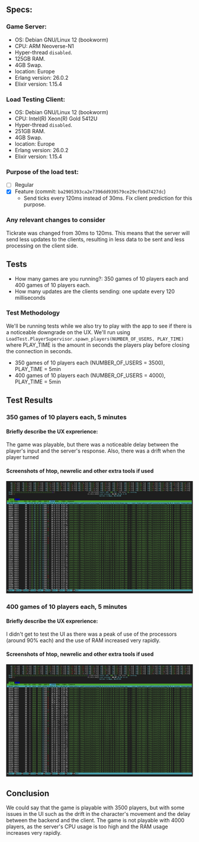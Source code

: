 ## Specs:
### Game Server:
- OS: Debian GNU/Linux 12 (bookworm)
- CPU: ARM Neoverse-N1
- Hyper-thread `disabled`.
- 125GB RAM.
- 4GB Swap.
- location: Europe
- Erlang version: 26.0.2
- Elixir version: 1.15.4

### Load Testing Client:
- OS: Debian GNU/Linux 12 (bookworm)
- CPU: Intel(R) Xeon(R) Gold 5412U
- Hyper-thread `disabled`.
- 251GB RAM.
- 4GB Swap.
- location: Europe
- Erlang version: 26.0.2
- Elixir version: 1.15.4

### Purpose of the load test:

- [ ] Regular
- [X] Feature (commit: `ba2905393ca2e7396dd939579ce29cfb9d7427dc`)
    - Send ticks every 120ms instead of 30ms. Fix client prediction for this purpose.

### Any relevant changes to consider

Tickrate was changed from 30ms to 120ms. This means that the server will send less updates to the clients, resulting in less data to be sent and less processing on the client side.

## Tests

- How many games are you running?: 350 games of 10 players each and 400 games of 10 players each.
- How many updates are the clients sending: one update every 120 milliseconds

### Test Methodology

We'll be running tests while we also try to play with the app to see if there
is a noticeable downgrade on the UX. We'll run using
`LoadTest.PlayerSupervisor.spawn_players(NUMBER_OF_USERS, PLAY_TIME)` where
PLAY_TIME is the amount in seconds the players play before closing the
connection in seconds.

- 350 games of 10 players each (NUMBER_OF_USERS = 3500), PLAY_TIME = 5min
- 400 games of 10 players each (NUMBER_OF_USERS = 4000), PLAY_TIME = 5min

## Test Results

### 350 games of 10 players each, 5 minutes

#### Briefly describe the UX exprerience:
The game was playable, but there was a noticeable delay between the player's input and the server's response. Also, there was a drift when the player turned

#### Screenshots of htop, newrelic and other extra tools if used
![Htop during Load Test](images/3500_players.png)

### 400 games of 10 players each, 5 minutes
#### Briefly describe the UX exprerience:
I didn't get to test the UI as there was a peak of use of the processors (around 90% each) and the use of RAM increased very rapidly. 

#### Screenshots of htop, newrelic and other extra tools if used
![Htop during Load Test](images/4000_players.png)

## Conclusion

We could say that the game is playable with 3500 players, but with some issues in the UI such as the drift in the character's movement and the delay between the backend and the client. The game is not playable with 4000 players, as the server's CPU usage is too high and the RAM usage increases very rapidly.
